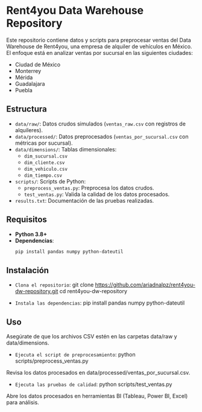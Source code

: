 # Rent4you Data Warehouse Repository

Este repositorio contiene datos y scripts para preprocesar ventas del Data Warehouse de Rent4you, una empresa de alquiler de vehículos en México.  
El enfoque está en analizar ventas por sucursal en las siguientes ciudades:  
- Ciudad de México  
- Monterrey  
- Mérida  
- Guadalajara  
- Puebla  

## Estructura
- `data/raw/`: Datos crudos simulados (`ventas_raw.csv` con registros de alquileres).  
- `data/processed/`: Datos preprocesados (`ventas_por_sucursal.csv` con métricas por sucursal).  
- `data/dimensions/`: Tablas dimensionales:
  - `dim_sucursal.csv`
  - `dim_cliente.csv`
  - `dim_vehiculo.csv`
  - `dim_tiempo.csv`  
- `scripts/`: Scripts de Python:
  - `preprocess_ventas.py`: Preprocesa los datos crudos.  
  - `test_ventas.py`: Valida la calidad de los datos procesados.  
- `results.txt`: Documentación de las pruebas realizadas.

## Requisitos
- **Python 3.8+**
- **Dependencias**:
  ```bash
  pip install pandas numpy python-dateutil

## Instalación

- `Clona el repositorio`:
  git clone https://github.com/ariadnalpz/rent4you-dw-repository.git
  cd rent4you-dw-repository

- `Instala las dependencias`:
  pip install pandas numpy python-dateutil

## Uso
Asegúrate de que los archivos CSV estén en las carpetas data/raw y data/dimensions.

- `Ejecuta el script de preprocesamiento`:
  python scripts/preprocess_ventas.py

Revisa los datos procesados en data/processed/ventas_por_sucursal.csv.

- `Ejecuta las pruebas de calidad`:
  python scripts/test_ventas.py

Abre los datos procesados en herramientas BI (Tableau, Power BI, Excel) para análisis.